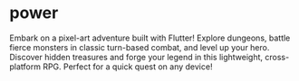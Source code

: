 # power
Embark on a pixel-art adventure built with Flutter! Explore dungeons, battle fierce monsters in classic turn-based combat, and level up your hero. Discover hidden treasures and forge your legend in this lightweight, cross-platform RPG. Perfect for a quick quest on any device!
